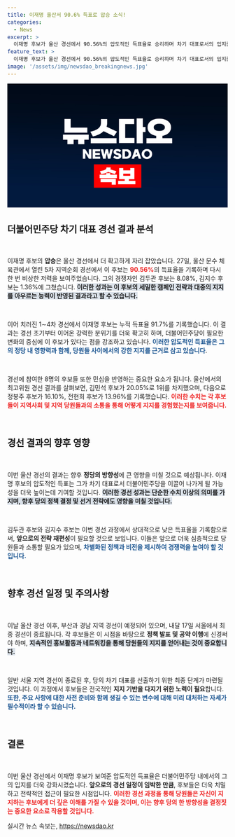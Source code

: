 ```yaml
---
title: 이재명 울산서 90.6% 득표로 압승 소식!
categories:
  - News
excerpt: >
  이재명 후보가 울산 경선에서 90.56%의 압도적인 득표율로 승리하며 차기 대표로서의 입지를 더욱 강화했다. 지난 경선에서도 이어진 그의 높은 득표율은 당내 경쟁자들을 압도하며 앞으로의 경선에도 기대를 모으고 있다.
feature_text: >
  이재명 후보가 울산 경선에서 90.56%의 압도적인 득표율로 승리하며 차기 대표로서의 입지를 더욱 강화했다. 지난 경선에서도 이어진 그의 높은 득표율은 당내 경쟁자들을 압도하며 앞으로의 경선에도 기대를 모으고 있다.
image: '/assets/img/newsdao_breakingnews.jpg'
---
```


<p><img src="/assets/img/newsdao_breakingnews.jpg" alt="implanttips 속보" /></p>

<h2 data-ke-size="size26">더불어민주당 차기 대표 경선 결과 분석</h2>

<p data-ke-size="size16">&nbsp;</p>

<p>이재명 후보의 <b>압승</b>은 울산 경선에서 더 확고하게 자리 잡았습니다. 27일, 울산 문수 체육관에서 열린 5차 지역순회 경선에서 이 후보는 <b><span style="color: #ee2323;">90.56%</span></b>의 득표율을 기록하며 다시 한 번 비상한 저력을 보여주었습니다. 그의 경쟁자인 김두관 후보는 8.08%, 김지수 후보는 1.36%에 그쳤습니다. <b><span style="background-color: #21538527;">이러한 성과는 이 후보의 세밀한 캠페인 전략과 대중의 지지를 아우르는 능력이 반영된 결과라고 할 수 있습니다.</span></b> </p>

<p data-ke-size="size16">&nbsp;</p>

<p>이어 치러진 1∼4차 경선에서 이재명 후보는 누적 득표율 91.7%를 기록했습니다. 이 결과는 경선 초기부터 이어온 강력한 분위기를 더욱 확고히 하며, 더불어민주당이 필요한 변화의 중심에 이 후보가 있다는 점을 강조하고 있습니다. <b><span style="color: #1a5490;">이러한 압도적인 득표율은 그의 정당 내 영향력과 함께, 당원들 사이에서의 강한 지지를 근거로 삼고 있습니다</span></b>. </p>

<p data-ke-size="size16">&nbsp;</p>

<p>경선에 참여한 8명의 후보들 또한 민심을 반영하는 중요한 요소가 됩니다. 울산에서의 최고위원 경선 결과를 살펴보면, 김민석 후보가 20.05%로 1위를 차지했으며, 다음으로 정봉주 후보가 16.10%, 전현희 후보가 13.96%를 기록했습니다. <b><span style="color: #ee2323;">이러한 수치는 각 후보들이 지역사회 및 지역 당원들과의 소통을 통해 어떻게 지지를 경험했는지를 보여줍니다.</span></b> </p>

<p data-ke-size="size16">&nbsp;</p>

<h2 data-ke-size="size26">경선 결과의 향후 영향</h2>

<p data-ke-size="size16">&nbsp;</p>

<p>이번 울산 경선의 결과는 향후 <b>정당의 방향성</b>에 큰 영향을 미칠 것으로 예상됩니다. 이재명 후보의 압도적인 득표는 그가 차기 대표로서 더불어민주당을 이끌어 나가게 될 가능성을 더욱 높이는데 기여할 것입니다. <b><span style="background-color: #21538527;">이러한 경선 성과는 단순한 수치 이상의 의미를 가지며, 향후 당의 정책 결정 및 선거 전략에도 영향을 미칠 것입니다.</span></b> </p>

<p data-ke-size="size16">&nbsp;</p>

<p>김두관 후보와 김지수 후보는 이번 경선 과정에서 상대적으로 낮은 득표율을 기록함으로써, <b>앞으로의 전략 재편성</b>이 필요할 것으로 보입니다. 이들은 앞으로 더욱 심층적으로 당원들과 소통할 필요가 있으며, <b><span style="color: #1a5490;">차별화된 정책과 비전을 제시하여 경쟁력을 높여야 할 것입니다.</span></b> </p>

<p data-ke-size="size16">&nbsp;</p>

<h2 data-ke-size="size26">향후 경선 일정 및 주의사항</h2>

<p data-ke-size="size16">&nbsp;</p>

<p>이날 울산 경선 이후, 부산과 경남 지역 경선이 예정되어 있으며, 내달 17일 서울에서 최종 경선이 종료됩니다. 각 후보들은 이 시점을 바탕으로 <b>정책 발표 및 공약 이행</b>에 신경써야 하며, <b><span style="background-color: #21538527;">지속적인 홍보활동과 네트워킹을 통해 당원들의 지지를 얻어내는 것이 중요합니다.</span></b> </p>

<p data-ke-size="size16">&nbsp;</p>

<p>일반 서울 지역 경선이 종료된 후, 당의 차기 대표를 선출하기 위한 최종 단계가 마련될 것입니다. 이 과정에서 후보들은 전국적인 <b>지지 기반을 다지기 위한 노력이 필요</b>합니다. <b><span style="color: #1a5490;">또한, 주요 사항에 대한 사전 준비와 함께 생길 수 있는 변수에 대해 미리 대처하는 자세가 필수적이라 할 수 있습니다.</span></b> </p>

<p data-ke-size="size16">&nbsp;</p>

<h2 data-ke-size="size26">결론</h2>

<p data-ke-size="size16">&nbsp;</p>

<p>이번 울산 경선에서 이재명 후보가 보여준 압도적인 득표율은 더불어민주당 내에서의 그의 입지를 더욱 강화시켰습니다. <b>앞으로의 경선 일정이 임박한 만큼</b>, 후보들은 더욱 치밀하고 전략적인 접근이 필요한 시점입니다. <b><span style="color: #ee2323;">이러한 경선 과정을 통해 당원들은 자신이 지지하는 후보에게 더 깊은 이해를 가질 수 있을 것이며, 이는 향후 당의 한 방향성을 결정짓는 중요한 요소로 작용할 것입니다.</span></b></p>
실시간 뉴스 속보는, <a href="https://newsdao.kr" rel="dofollow">https://newsdao.kr</a>



